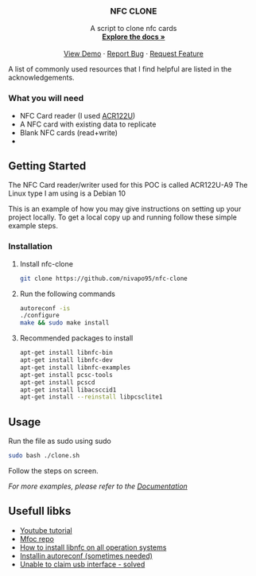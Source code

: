 
<p align="center">
  <h3 align="center">NFC CLONE</h3>

  <p align="center">
    A script to clone nfc cards
    <br />
    <a href="https://github.com/nivapo95/nfc-clone"><strong>Explore the docs »</strong></a>
    <br />
    <br />
    <a href="https://github.com/nivapo95/nfc-clone">View Demo</a>
    ·
    <a href="https://github.com/nivapo95/nfc-clone/issues">Report Bug</a>
    ·
    <a href="https://github.com/nivapo95/nfc-clone/issues">Request Feature</a>
  </p>
</p>


A list of commonly used resources that I find helpful are listed in the acknowledgements.

### What you will need


* NFC Card reader (I used [ACR122U](https://www.amazon.com/ACS-ACR122U-Contactless-Smart-Reader/dp/B01KEGQFYY))
* A NFC card with existing data to replicate 
* Blank NFC cards (read+write)
* 
<!-- GETTING STARTED -->
## Getting Started

The NFC Card reader/writer used for this POC is called ACR122U-A9 
The Linux type I am using is a Debian 10

This is an example of how you may give instructions on setting up your project locally.
To get a local copy up and running follow these simple example steps.

### Installation

1. Install nfc-clone
   ```sh
   git clone https://github.com/nivapo95/nfc-clone
   ```
2. Run the following commands
   ```sh
   autoreconf -is
   ./configure
   make && sudo make install
   ```
3. Recommended packages to install
   ```sh
   apt-get install libnfc-bin
   apt-get install libnfc-dev
   apt-get install libnfc-examples
   apt-get install pcsc-tools
   apt-get install pcscd
   apt-get install libacsccid1
   apt-get install --reinstall libpcsclite1
   ```

<!-- USAGE EXAMPLES -->
## Usage

Run the file as sudo using sudo

 ```sh
 sudo bash ./clone.sh
 ```
Follow the steps on screen.



_For more examples, please refer to the [Documentation](https://example.com)_


<!-- ACKNOWLEDGEMENTS -->
## Usefull libks
* [Youtube tutorial](https://www.youtube.com/watch?v=c0Qsmgvj_oo)
* [Mfoc repo](https://github.com/nfc-tools/mfoc)
* [How to install libnfc on all operation systems](http://nfc-tools.org/index.php/Libnfc#Download)
* [Installin autoreconf (sometimes needed)](https://askubuntu.com/questions/265471/autoreconf-not-found-error-during-making-qemu-1-4-0)
* [Unable to claim usb interface - solved](https://stackoverflow.com/questions/31131569/unable-to-claim-usb-interface-device-or-resource-busy)
